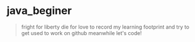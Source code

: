 # java_beginer
> fright for liberty die for love
to record my learning footprint and try to get used to work on github meanwhile
let's code!

